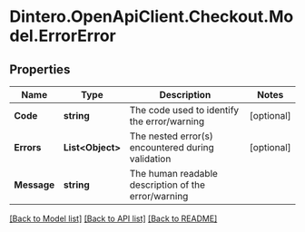 # Dintero.OpenApiClient.Checkout.Model.ErrorError

## Properties

Name | Type | Description | Notes
------------ | ------------- | ------------- | -------------
**Code** | **string** | The code used to identify the error/warning | [optional] 
**Errors** | **List&lt;Object&gt;** | The nested error(s) encountered during validation | [optional] 
**Message** | **string** | The human readable description of the error/warning | 

[[Back to Model list]](../README.md#documentation-for-models) [[Back to API list]](../README.md#documentation-for-api-endpoints) [[Back to README]](../README.md)

